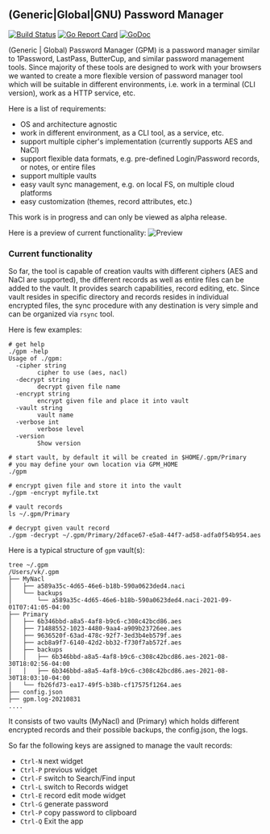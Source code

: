 ## (Generic|Global|GNU) Password Manager

[![Build Status](https://github.com/vkuznet/gpm/actions/workflows/go.yml/badge.svg)](https://github.com/vkuznet/gpm/actions/workflows/go.yml)
[![Go Report Card](https://goreportcard.com/badge/github.com/vkuznet/gpm)](https://goreportcard.com/report/github.com/vkuznet/gpm)
[![GoDoc](https://godoc.org/github.com/vkuznet/gpm?status.svg)](https://godoc.org/github.com/vkuznet/gpm)

(Generic | Global) Password Manager (GPM) is a password manager similar
to 1Password, LastPass, ButterCup, and similar password management tools.
Since majority of these tools are designed to work with your browsers we
wanted to create a more flexible version of password manager tool which
will be suitable in different environments, i.e. work in a terminal (CLI
version), work as a HTTP service, etc.

Here is a list of requirements:
- OS and architecture agnostic
- work in different environment, as a CLI tool, as a service, etc.
- support multiple cipher's implementation (currently supports AES and NaCl)
- support flexible data formats, e.g. pre-defined Login/Password records,
  or notes, or entire files
- support multiple vaults
- easy vault sync management, e.g. on local FS, on multiple cloud platforms
- easy customization (themes, record attributes, etc.)

This work is in progress and can only be viewed as alpha release.

Here is a preview of current functionality:
![Preview](doc/images/gpm.gif)

### Current functionality
So far, the tool is capable of creation vaults with different ciphers (AES and
NaCl are supported), the different records as well as entire files can be
added to the vault. It provides search capabilities, record editing, etc.
Since vault resides in specific directory and records resides in
individual encrypted files, the sync procedure with any destination is very
simple and can be organized via `rsync` tool.

Here is few examples:
```
# get help
./gpm -help
Usage of ./gpm:
  -cipher string
    	cipher to use (aes, nacl)
  -decrypt string
    	decrypt given file name
  -encrypt string
    	encrypt given file and place it into vault
  -vault string
    	vault name
  -verbose int
    	verbose level
  -version
    	Show version

# start vault, by default it will be created in $HOME/.gpm/Primary
# you may define your own location via GPM_HOME
./gpm

# encrypt given file and store it into the vault
./gpm -encrypt myfile.txt

# vault records
ls ~/.gpm/Primary

# decrypt given vault record
./gpm -decrypt ~/.gpm/Primary/2dface67-e5a8-44f7-ad58-adfa0f54b954.aes
```
Here is a typical structure of `gpm` vault(s):
```
tree ~/.gpm
/Users/vk/.gpm
├── MyNacl
│   ├── a589a35c-4d65-46e6-b18b-590a0623ded4.naci
│   └── backups
│       └── a589a35c-4d65-46e6-b18b-590a0623ded4.naci-2021-09-01T07:41:05-04:00
├── Primary
│   ├── 6b346bbd-a8a5-4af8-b9c6-c308c42bcd86.aes
│   ├── 71488552-1023-4480-9aa4-a909b23726ee.aes
│   ├── 9636520f-63ad-478c-92f7-3ed3b4eb579f.aes
│   ├── acb8a9f7-6140-42d2-bb32-f730f7ab572f.aes
│   ├── backups
│   │   ├── 6b346bbd-a8a5-4af8-b9c6-c308c42bcd86.aes-2021-08-30T18:02:56-04:00
│   │   ├── 6b346bbd-a8a5-4af8-b9c6-c308c42bcd86.aes-2021-08-30T18:03:10-04:00
│   └── fb26fd73-ea17-49f5-b38b-cf17575f1264.aes
├── config.json
├── gpm.log-20210831
....
```
It consists of two vaults (MyNacl) and (Primary) which holds different
encrypted records and their possible backups, the config.json, the logs.

So far the following keys are assigned to manage the vault records:
- `Ctrl-N` next widget
- `Ctrl-P` previous widget
- `Ctrl-F` switch to Search/Find input
- `Ctrl-L` switch to Records widget
- `Ctrl-E` record edit mode widget
- `Ctrl-G` generate password
- `Ctrl-P` copy password to clipboard
- `Ctrl-Q` Exit the app
